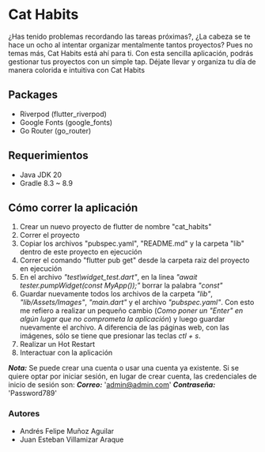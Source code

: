 # Cat Habits
¿Has tenido problemas recordando las tareas próximas?, ¿La cabeza se te hace un ocho al intentar organizar mentalmente tantos proyectos? Pues no temas más, Cat Habits está ahí para ti. Con esta sencilla aplicación, podrás gestionar tus proyectos con un simple tap. Déjate llevar y organiza tu día de manera colorida e intuitiva con Cat Habits

## Packages
- Riverpod (flutter_riverpod)
- Google Fonts (google_fonts)
- Go Router (go_router)

## Requerimientos
- Java JDK 20
- Gradle 8.3 ~ 8.9

## Cómo correr la aplicación
1. Crear un nuevo proyecto de flutter de nombre "cat_habits"
2. Correr el proyecto
3. Copiar los archivos "pubspec.yaml", "README.md" y la carpeta "lib" dentro de este proyecto en ejecución
4. Correr el comando "flutter pub get" desde la carpeta raiz del proyecto en ejecución
5. En el archivo *"test\widget_test.dart"*, en la linea *"await tester.pumpWidget(const MyApp());"* borrar la palabra  *"const"*
6. Guardar nuevamente todos los archivos de la carpeta *"lib"*, *"lib/Assets/Images"*, *"main.dart"* y el archivo *"pubspec.yaml"*. Con esto me refiero a realizar un pequeño cambio (*Como poner un "Enter" en algún lugar que no comprometa la aplicación*) y luego guardar nuevamente el archivo. A diferencia de las páginas web, con las imágenes, sólo se tiene que presionar las teclas *ctl + s*.
7. Realizar un Hot Restart 
8. Interactuar con la aplicación

***Nota:*** Se puede crear una cuenta o usar una cuenta ya existente. Si se quiere optar por iniciar sesión, en lugar de crear cuenta, las credenciales de inicio de sesión son:
***Correo:*** 'admin@admin.com'
***Contraseña:*** 'Password789'


### Autores
- Andrés Felipe Muñoz Aguilar
- Juan Esteban Villamizar Araque
